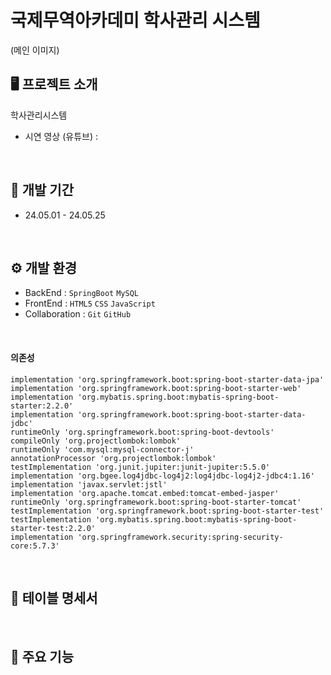 # 국제무역아카데미 학사관리 시스템


(메인 이미지)


## 🖥️ 프로젝트 소개
학사관리시스템

* 시연 영상 (유튜브) : 

<br>

## :date: 개발 기간
* 24.05.01 - 24.05.25

<br>

## ⚙️ 개발 환경
- BackEnd :   `SpringBoot`  `MySQL`
- FrontEnd :  `HTML5`  `CSS`  `JavaScript`
- Collaboration : `Git` `GitHub`


<br>

#### 의존성

    implementation 'org.springframework.boot:spring-boot-starter-data-jpa'
	implementation 'org.springframework.boot:spring-boot-starter-web'
	implementation 'org.mybatis.spring.boot:mybatis-spring-boot-starter:2.2.0'
	implementation 'org.springframework.boot:spring-boot-starter-data-jdbc'
	runtimeOnly 'org.springframework.boot:spring-boot-devtools'
	compileOnly 'org.projectlombok:lombok'
	runtimeOnly 'com.mysql:mysql-connector-j'
	annotationProcessor 'org.projectlombok:lombok'
	testImplementation 'org.junit.jupiter:junit-jupiter:5.5.0'
	implementation 'org.bgee.log4jdbc-log4j2:log4jdbc-log4j2-jdbc4:1.16'
	implementation 'javax.servlet:jstl'
	implementation 'org.apache.tomcat.embed:tomcat-embed-jasper'
	runtimeOnly 'org.springframework.boot:spring-boot-starter-tomcat'
	testImplementation 'org.springframework.boot:spring-boot-starter-test'
	testImplementation 'org.mybatis.spring.boot:mybatis-spring-boot-starter-test:2.2.0'
	implementation 'org.springframework.security:spring-security-core:5.7.3'
<br>

## 📝 테이블 명세서

<br>

## 📌 주요 기능



